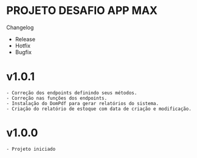 # PROJETO DESAFIO APP MAX

Changelog
  - Release
  - Hotfix
  - Bugfix

# v1.0.1
    - Correção dos endpoints definindo seus métodos.
    - Correção nas funções dos endpoints.
    - Instalação do DomPdf para gerar relatórios do sistema.
    - Criação do relatório de estoque com data de criação e modificação.
# v1.0.0
    - Projeto iniciado